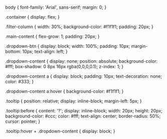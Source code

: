body {
    font-family: 'Arial', sans-serif;
    margin: 0;
}

.container {
    display: flex;
}

.filter-column {
    width: 30%;
    background-color: #f1f1f1;
    padding: 20px;
}

.main-content {
    flex-grow: 1;
    padding: 20px;
}

.dropdown-btn {
    display: block;
    width: 100%;
    padding: 10px;
    margin-bottom: 10px;
    text-align: left;
}

.dropdown-content {
    display: none;
    position: absolute;
    background-color: #fff;
    box-shadow: 0 8px 16px rgba(0,0,0,0.1);
    z-index: 1;
}

.dropdown-content a {
    display: block;
    padding: 10px;
    text-decoration: none;
    color: #333;
}

.dropdown-content a:hover {
    background-color: #f1f1f1;
}

.tooltip {
    position: relative;
    display: inline-block;
    margin-left: 5px;
}

.tooltip:before {
    content: '?';
    display: inline-block;
    width: 20px;
    height: 20px;
    background-color: #ccc;
    color: #fff;
    text-align: center;
    border-radius: 50%;
    cursor: pointer;
}

.tooltip:hover + .dropdown-content {
    display: block;
}
